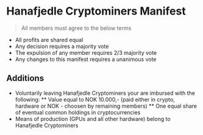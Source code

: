 # Hanafjedle Cryptominers Manifest

> All members must agree to the below terms

* All profits are shared equal
* Any decision requires a majority vote
* The expulsion of any member requires 2/3 majority vote
* Any changes to this manifest requires a unanimous vote

## Additions

* Voluntarily leaving Hanafjedle Cryptominers your are imbursed with the following:
** Value equal to NOK 10.000,- (paid either in crypto, hardware or NOK - choosen by remaining members) 
** One equal share of eventual common holdings in cryptocurrencies
* Means of production (GPUs and all other hardware) belong to Hanafjedle Cryptominers
